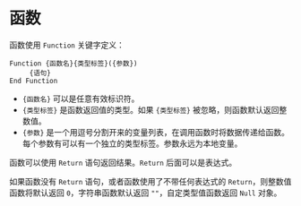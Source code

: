 # 函数

函数使用 `Function` 关键字定义：

```basic
Function {函数名}{类型标签}({参数}) 
     {语句} 
End Function
```

* `{函数名}` 可以是任意有效标识符。
* `{类型标签}` 是函数返回值的类型。如果 `{类型标签}` 被忽略，则函数默认返回整数值。
* `{参数}` 是一个用逗号分割开来的变量列表，在调用函数时将数据传递给函数。每个参数有可以有一个独立的类型标签。参数永远为本地变量。

函数可以使用 `Return` 语句返回结果。`Return` 后面可以是表达式。

如果函数没有 `Return` 语句，或者函数使用了不带任何表达式的 `Return`，则整数值函数将默认返回 `0`，字符串函数默认返回 `""`，自定类型值函数返回 `Null` 对象。
